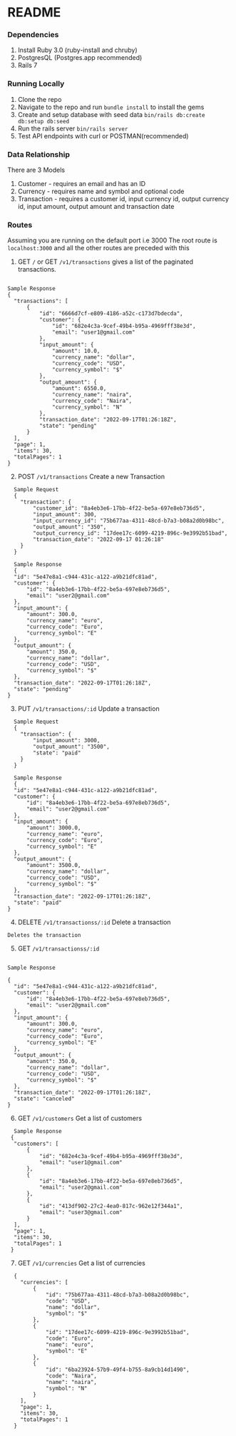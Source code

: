 # README

### Dependencies
1. Install Ruby 3.0 (ruby-install and chruby)
2. PostgresQL (Postgres.app recommended)
3. Rails 7

### Running Locally
1. Clone the repo
2. Navigate to the repo and run `bundle install` to install the gems
3. Create and setup database with seed data `bin/rails db:create db:setup db:seed`
4. Run  the rails server `bin/rails server`
5. Test API endpoints with curl or POSTMAN(recommended)


### Data Relationship
There are 3 Models
1. Customer - requires an email and has an ID
2. Currency - requires name and symbol and optional code
3. Transaction - requires a customer id, input currency id, output currency id, input amount, output amount and transaction date

### Routes
Assuming you are running on the default port i.e 3000
The root route is `localhost:3000` and all the other routes are preceded with this

1. GET `/` or GET `/v1/transactions` gives a list of the paginated transactions.

  ```

  Sample Response
  {
    "transactions": [
        {
            "id": "6666d7cf-e809-4186-a52c-c173d7bdecda",
            "customer": {
                "id": "682e4c3a-9cef-49b4-b95a-4969fff38e3d",
                "email": "user1@gmail.com"
            },
            "input_amount": {
                "amount": 10.0,
                "currency_name": "dollar",
                "currency_code": "USD",
                "currency_symbol": "$"
            },
            "output_amount": {
                "amount": 6550.0,
                "currency_name": "naira",
                "currency_code": "Naira",
                "currency_symbol": "N"
            },
            "transaction_date": "2022-09-17T01:26:18Z",
            "state": "pending"
        }
    ],
    "page": 1,
    "items": 30,
    "totalPages": 1
  }
```

  2. POST `/v1/transactions` Create a new Transaction
  ```
    Sample Request
    {
      "transaction": {
          "customer_id": "8a4eb3e6-17bb-4f22-be5a-697e8eb736d5",
          "input_amount": 300,
          "input_currency_id": "75b677aa-4311-48cd-b7a3-b08a2d0b98bc",
          "output_amount": "350",
          "output_currency_id": "17dee17c-6099-4219-896c-9e3992b51bad",
          "transaction_date": "2022-09-17 01:26:18"
      }
    }

    Sample Response
    {
    "id": "5e47e8a1-c944-431c-a122-a9b21dfc81ad",
    "customer": {
        "id": "8a4eb3e6-17bb-4f22-be5a-697e8eb736d5",
        "email": "user2@gmail.com"
    },
    "input_amount": {
        "amount": 300.0,
        "currency_name": "euro",
        "currency_code": "Euro",
        "currency_symbol": "E"
    },
    "output_amount": {
        "amount": 350.0,
        "currency_name": "dollar",
        "currency_code": "USD",
        "currency_symbol": "$"
    },
    "transaction_date": "2022-09-17T01:26:18Z",
    "state": "pending"
}
  ```
  3. PUT `/v1/transactions/:id` Update a transaction
  ```
    Sample Request
    {
      "transaction": {
          "input_amount": 3000,
          "output_amount": "3500",
          "state": "paid"
      }
    }

    Sample Response
    {
    "id": "5e47e8a1-c944-431c-a122-a9b21dfc81ad",
    "customer": {
        "id": "8a4eb3e6-17bb-4f22-be5a-697e8eb736d5",
        "email": "user2@gmail.com"
    },
    "input_amount": {
        "amount": 3000.0,
        "currency_name": "euro",
        "currency_code": "Euro",
        "currency_symbol": "E"
    },
    "output_amount": {
        "amount": 3500.0,
        "currency_name": "dollar",
        "currency_code": "USD",
        "currency_symbol": "$"
    },
    "transaction_date": "2022-09-17T01:26:18Z",
    "state": "paid"
}
  ```
  4. DELETE `/v1/transactionss/:id` Delete a transaction
  ```
  Deletes the transaction
  ```
  5. GET `/v1/transactionss/:id`
  ```

  Sample Response

  {
    "id": "5e47e8a1-c944-431c-a122-a9b21dfc81ad",
    "customer": {
        "id": "8a4eb3e6-17bb-4f22-be5a-697e8eb736d5",
        "email": "user2@gmail.com"
    },
    "input_amount": {
        "amount": 300.0,
        "currency_name": "euro",
        "currency_code": "Euro",
        "currency_symbol": "E"
    },
    "output_amount": {
        "amount": 350.0,
        "currency_name": "dollar",
        "currency_code": "USD",
        "currency_symbol": "$"
    },
    "transaction_date": "2022-09-17T01:26:18Z",
    "state": "canceled"
}

  ```
  6. GET `/v1/customers` Get a list of customers
  ```
    Sample Response
   {
    "customers": [
        {
            "id": "682e4c3a-9cef-49b4-b95a-4969fff38e3d",
            "email": "user1@gmail.com"
        },
        {
            "id": "8a4eb3e6-17bb-4f22-be5a-697e8eb736d5",
            "email": "user2@gmail.com"
        },
        {
            "id": "413df902-27c2-4ea0-817c-962e12f344a1",
            "email": "user3@gmail.com"
        }
    ],
    "page": 1,
    "items": 30,
    "totalPages": 1
   }
```
  7. GET `/v1/currencies` Get a list of currencies
```
  {
    "currencies": [
        {
            "id": "75b677aa-4311-48cd-b7a3-b08a2d0b98bc",
            "code": "USD",
            "name": "dollar",
            "symbol": "$"
        },
        {
            "id": "17dee17c-6099-4219-896c-9e3992b51bad",
            "code": "Euro",
            "name": "euro",
            "symbol": "E"
        },
        {
            "id": "6ba23924-57b9-49f4-b755-8a9cb14d1490",
            "code": "Naira",
            "name": "naira",
            "symbol": "N"
        }
    ],
    "page": 1,
    "items": 30,
    "totalPages": 1
  }
```
